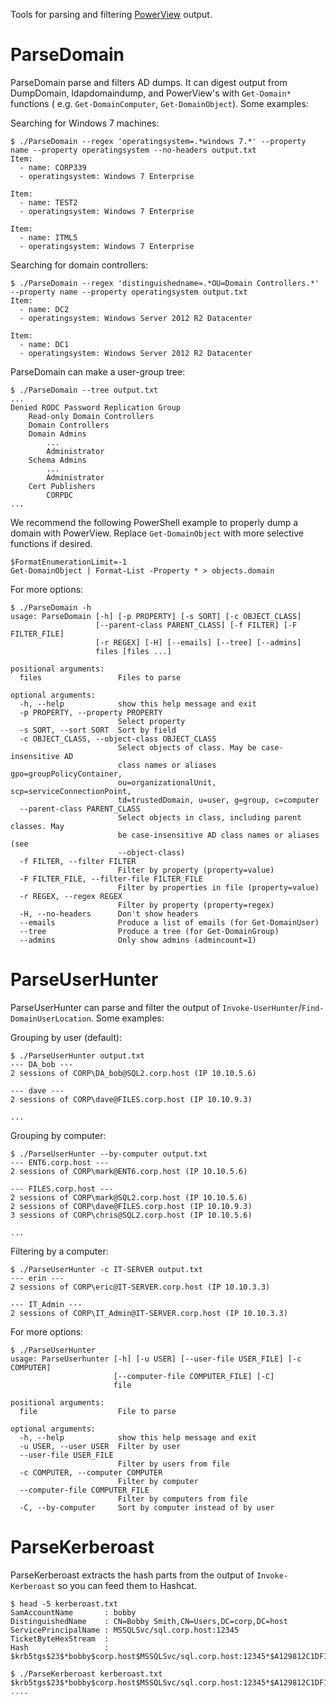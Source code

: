 Tools for parsing and filtering
[PowerView](https://github.com/PowerShellMafia/PowerSploit/tree/dev) output.

ParseDomain
===========

ParseDomain parse and filters AD dumps. It can digest output from DumpDomain,
ldapdomaindump, and PowerView's with `Get-Domain*` functions ( e.g.
`Get-DomainComputer`, `Get-DomainObject`). Some examples:

Searching for Windows 7 machines:

    $ ./ParseDomain --regex 'operatingsystem=.*windows 7.*' --property name --property operatingsystem --no-headers output.txt
    Item:
      - name: CORP339
      - operatingsystem: Windows 7 Enterprise

    Item:
      - name: TEST2
      - operatingsystem: Windows 7 Enterprise

    Item:
      - name: ITML5
      - operatingsystem: Windows 7 Enterprise

Searching for domain controllers:

    $ ./ParseDomain --regex 'distinguishedname=.*OU=Domain Controllers.*' --property name --property operatingsystem output.txt
    Item:
      - name: DC2
      - operatingsystem: Windows Server 2012 R2 Datacenter

    Item:
      - name: DC1
      - operatingsystem: Windows Server 2012 R2 Datacenter

ParseDomain can make a user-group tree:

    $ ./ParseDomain --tree output.txt
    ...
    Denied RODC Password Replication Group
        Read-only Domain Controllers
        Domain Controllers
        Domain Admins
            ...
            Administrator
        Schema Admins
            ...
            Administrator
        Cert Publishers
            CORPDC
    ...

We recommend the following PowerShell example to properly dump a domain with PowerView.
Replace `Get-DomainObject` with more selective functions if desired.

	$FormatEnumerationLimit=-1
	Get-DomainObject | Format-List -Property * > objects.domain

For more options:

    $ ./ParseDomain -h
    usage: ParseDomain [-h] [-p PROPERTY] [-s SORT] [-c OBJECT_CLASS]
                       [--parent-class PARENT_CLASS] [-f FILTER] [-F FILTER_FILE]
                       [-r REGEX] [-H] [--emails] [--tree] [--admins]
                       files [files ...]
    
    positional arguments:
      files                 Files to parse
    
    optional arguments:
      -h, --help            show this help message and exit
      -p PROPERTY, --property PROPERTY
                            Select property
      -s SORT, --sort SORT  Sort by field
      -c OBJECT_CLASS, --object-class OBJECT_CLASS
                            Select objects of class. May be case-insensitive AD
                            class names or aliases gpo=groupPolicyContainer,
                            ou=organizationalUnit, scp=serviceConnectionPoint,
                            td=trustedDomain, u=user, g=group, c=computer
      --parent-class PARENT_CLASS
                            Select objects in class, including parent classes. May
                            be case-insensitive AD class names or aliases (see
                            --object-class)
      -f FILTER, --filter FILTER
                            Filter by property (property=value)
      -F FILTER_FILE, --filter-file FILTER_FILE
                            Filter by properties in file (property=value)
      -r REGEX, --regex REGEX
                            Filter by property (property=regex)
      -H, --no-headers      Don't show headers
      --emails              Produce a list of emails (for Get-DomainUser)
      --tree                Produce a tree (for Get-DomainGroup)
      --admins              Only show admins (admincount=1)

ParseUserHunter
===============

ParseUserHunter can parse and filter the output of
`Invoke-UserHunter`/`Find-DomainUserLocation`. Some examples:

Grouping by user (default):

    $ ./ParseUserHunter output.txt
    --- DA_bob ---
    2 sessions of CORP\DA_bob@SQL2.corp.host (IP 10.10.5.6)
    
    --- dave ---
    2 sessions of CORP\dave@FILES.corp.host (IP 10.10.9.3)
    
    ...

Grouping by computer:

    $ ./ParseUserHunter --by-computer output.txt
    --- ENT6.corp.host ---
    2 sessions of CORP\mark@ENT6.corp.host (IP 10.10.5.6)
    
    --- FILES.corp.host ---
    2 sessions of CORP\mark@SQL2.corp.host (IP 10.10.5.6)
    2 sessions of CORP\dave@FILES.corp.host (IP 10.10.9.3)
    3 sessions of CORP\chris@SQL2.corp.host (IP 10.10.5.6)

    ...

Filtering by a computer:

    $ ./ParseUserHunter -c IT-SERVER output.txt
    --- erin ---
    2 sessions of CORP\eric@IT-SERVER.corp.host (IP 10.10.3.3)

    --- IT_Admin ---
    2 sessions of CORP\IT_Admin@IT-SERVER.corp.host (IP 10.10.3.3)

For more options:

    $ ./ParseUserHunter
    usage: ParseUserhunter [-h] [-u USER] [--user-file USER_FILE] [-c COMPUTER]
                           [--computer-file COMPUTER_FILE] [-C]
                           file
    
    positional arguments:
      file                  File to parse
    
    optional arguments:
      -h, --help            show this help message and exit
      -u USER, --user USER  Filter by user
      --user-file USER_FILE
                            Filter by users from file
      -c COMPUTER, --computer COMPUTER
                            Filter by computer
      --computer-file COMPUTER_FILE
                            Filter by computers from file
      -C, --by-computer     Sort by computer instead of by user

ParseKerberoast
===============

ParseKerberoast extracts the hash parts from the output of `Invoke-Kerberoast`
so you can feed them to Hashcat.

    $ head -5 kerberoast.txt
    SamAccountName       : bobby
    DistinguishedName    : CN=Bobby Smith,CN=Users,DC=corp,DC=host
    ServicePrincipalName : MSSQLSvc/sql.corp.host:12345
    TicketByteHexStream  : 
    Hash                 : $krb5tgs$23$*bobby$corp.host$MSSQLSvc/sql.corp.host:12345*$A129812C1DF12

    $ ./ParseKerberoast kerberoast.txt
    $krb5tgs$23$*bobby$corp.host$MSSQLSvc/sql.corp.host:12345*$A129812C1DF12AF55325BB32598C199BBA10
    ....
